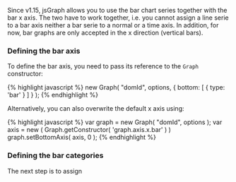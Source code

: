 Since v1.15, jsGraph allows you to use the bar chart series together with the bar x axis. The two have to work together, i.e. you cannot assign a line serie to a bar axis neither a bar serie to a normal or a time axis. In addition, for now, bar graphs are only accepted in the x direction (vertical bars).

### Defining the bar axis

To define the bar axis, you need to pass its reference to the ```Graph``` constructor:

{% highlight javascript %}
new Graph( "domId", options, { bottom: [ { type: 'bar' } ] } );
{% endhighlight %}

Alternatively, you can also overwrite the default x axis using:

{% highlight javascript %}
var graph = new Graph( "domId", options );
var axis = new ( Graph.getConstructor( 'graph.axis.x.bar' ) )
graph.setBottomAxis( axis, 0 );
{% endhighlight %}

### Defining the bar categories

The next step is to assign 